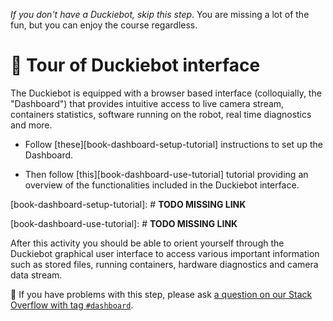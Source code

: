 _If you don't have a Duckiebot, skip this step_. You are missing a lot of the fun, but you can enjoy the course regardless.

# 🚙 Tour of Duckiebot interface

The Duckiebot is equipped with a browser based interface (colloquially, the "Dashboard") that provides intuitive access to live camera stream, containers statistics, software running on the robot, real time diagnostics and more.  

- Follow [these][book-dashboard-setup-tutorial] instructions to set up the Dashboard.  

- Then follow [this][book-dashboard-use-tutorial] tutorial providing an overview of the functionalities included in the Duckiebot interface.

[book-dashboard-setup-tutorial]: # **TODO MISSING LINK**

[book-dashboard-use-tutorial]: # **TODO MISSING LINK**

After this activity you should be able to orient yourself through the Duckiebot graphical user interface to access various important information such as stored files, running containers, hardware diagnostics and camera data stream.

🤔 If you have problems with this step, please ask [a question on our Stack Overflow with tag `#dashboard`](https://stackoverflow.com/c/duckietown/questions/tagged/dashboard).


<!--
TODO: See comments - Take a selfie with the robot
-->

